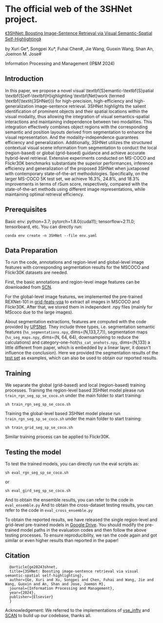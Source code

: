 # The official web of the 3SHNet project. 
[《3SHNet: Boosting Image-Sentence Retrieval via Visual Semantic-Spatial Self-Highlighting》]([https://arxiv.org/abs/2003.08813](https://www.sciencedirect.com/science/article/pii/S0306457324000761)])

by Xuri Ge*, Songpei Xu*, Fuhai Chen#, Jie Wang, Guoxin Wang, Shan An, Joemon M. Jose#

Information Processing and Management (IP&M 2024)

## Introduction
In this paper, we propose a novel visual \textbf{S}emantic-\textbf{S}patial \textbf{S}elf-\textbf{H}ighlighting \textbf{Net}work (termed \textbf{\textit{3SHNet}}) for high-precision, high-efficiency and high-generalization image-sentence retrieval. 3SHNet highlights the salient identification of prominent objects and their spatial locations within the visual modality, thus allowing the integration of visual semantics-spatial interactions and maintaining independence between two modalities. This integration effectively combines object regions with the corresponding semantic and position layouts derived from segmentation to enhance the visual representation. And the modality-independence guarantees efficiency and generalization. Additionally, 3SHNet utilizes the structured contextual visual scene information from segmentation to conduct the local (region-based) or global (grid-based) guidance and achieve accurate hybrid-level retrieval. Extensive experiments conducted on MS-COCO and Flickr30K benchmarks substantiate the superior performances, inference efficiency and generalization of the proposed 3SHNet when juxtaposed with contemporary state-of-the-art methodologies. Specifically, on the larger MS-COCO 5K test set, we achieve 16.3\%, 24.8\%, and 18.3\% improvements in terms of rSum score, respectively, compared with the state-of-the-art methods using different image representations, while maintaining optimal retrieval efficiency.


## Prerequisites
Basic env: python=3.7; pytorch=1.8.0(cuda11); tensorflow=2.11.0; tensorboard, etc. You can directly run:
```
conda env create -n 3SHNet --file env.yaml
```

## Data Preparation
To run the code, annotations and region-level and global-level image features with corresponding segmentation results for the MSCOCO and Flickr30K datasets are needed.

First, the basic annotations and region-level image features can be downloaded from [SCN](https://github.com/kuanghuei/SCAN#download-data).

For the global-level image features, we implemented the pre-trained REXNet-101 in [grid-feats-vqa](https://github.com/facebookresearch/grid-feats-vqa) to extract all images in MSCOCO and Flickr30K. After that, we stored them in independent .npy files (mainly for MScoco due to the large images).

About segmentation extractions, features are computed with the code provided by [UPSNet](https://github.com/uber-research/UPSNet). They include three types, i.e. segmentation semantic features (`%s_segmentations.npy`, dims=(N,133,7,7)), segmentation maps (`%s_seg_maps.npy`, dims=(N, 64, 64), downsampleing to reduce the calculations) and category-one-hot(`%s_cat_onehots.npy`, dims=(N,133) a little different from paper, which is embedded by a linear layer, it doesn't influence the conclusion).
Here we provided the segmentation results of the [test set](https://drive.google.com/drive/folders/1lU3I7J8XIquCtQ2lIML9w_9tDdRZWXm4?usp=drive_link) as examples, which can also be used to obtain our reported results.

## Training
We separate the global (grid-based) and local (region-based) training processes.
Training the region-level based 3SHNet model please run ` train_rgn_seg_sp_se_coco.sh`  under the main folder to start training:
```
sh train_rgn_seg_sp_se_coco.sh
```
Training the global-level based 3SHNet model please run ` train_rgn_seg_sp_se_coco.sh`  under the main folder to start training:
```
sh train_grid_seg_sp_se_coco.sh
```

Similar training process can be applied to Flickr30K.

## Testing the model
To test the trained models, you can directly run the eval scripts as:
```
sh eval_rgn_seg_sp_se_coco.sh
```
or
```
sh eval_gird_seg_sp_se_coco.sh
```
And to obtain the ensemble results, you can refer to the code in `eval_ensemble.py`
And to obtain the cross-dataset testing results, you can refer to the code in `eval_cross_ensemble.py`

To obtain the reported results, we have released the single region-level and grid-level pre-trained models in [Google Drive](https://drive.google.com/drive/folders/1lU3I7J8XIquCtQ2lIML9w_9tDdRZWXm4?usp=drive_link).
You should modify the pre-trained model paths in the evaluation codes and then follow the above testing processes.
To ensure reproducibility, we ran the code again and got similar or even higher results than reported in the paper!



## Citation
```
  @article{ge20243shnet,
  title={3SHNet: Boosting image-sentence retrieval via visual semantic-spatial self-highlighting},
  author={Ge, Xuri and Xu, Songpei and Chen, Fuhai and Wang, Jie and Wang, Guoxin and An, Shan and Jose, Joemon M},
  journal={Information Processing and Management},
  year={2024},
  publisher={Elsevier}
  }
```
Acknowledgement: We referred to the implementations of [vse_infty](https://github.com/woodfrog/vse_infty) and [SCAN](https://github.com/kuanghuei/SCAN) to build up our codebase, thanks all.
